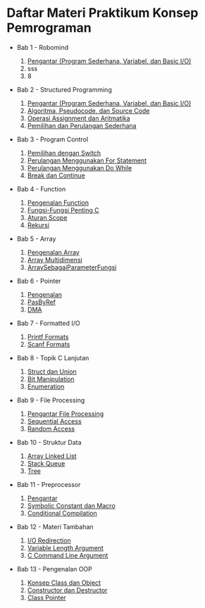 <h1>Daftar Materi Praktikum Konsep Pemrograman</h1>

- Bab 1 - Robomind
  1. [Pengantar (Program Sederhana, Variabel, dan Basic I/O)](https://github.com/Swordigo15/PraktikumKP2023/blob/main/Bab%202-StructuredProgramming/1-PengantarProgramSederhanaVariabel.md)
  2. sss
  3. 8
     
- Bab 2 - Structured Programming
  1. [Pengantar (Program Sederhana, Variabel, dan Basic I/O)](https://github.com/Swordigo15/PraktikumKP2023/blob/main/Bab%202-StructuredProgramming/1-PengantarProgramSederhanaVariabel.md)
  2. [Algoritma, Pseudocode, dan Source Code](https://github.com/Swordigo15/PraktikumKP2023/blob/main/Bab%202-StructuredProgramming/2-AlgoritmaPseudocodeSourcecode.md)
  3. [Operasi Assignment dan Aritmatika](https://github.com/Swordigo15/PraktikumKP2023/blob/main/Bab%202-StructuredProgramming/3-OperasiAssignmentdanAritmatika.md)
  4. [Pemilihan dan Perulangan Sederhana](https://github.com/Swordigo15/PraktikumKP2023/blob/main/Bab%202-StructuredProgramming/4-PemilihandanPerulanganSederhana.md)

- Bab 3 - Program Control
  1. [Pemilihan dengan Switch](https://github.com/Swordigo15/PraktikumKP2023/blob/main/Bab%203-ProgramControl/1-PemilihanDenganSwitch.md)
  2. [Perulangan Menggunakan For Statement](https://github.com/Swordigo15/PraktikumKP2023/blob/main/Bab%203-ProgramControl/2-PerulanganMenggunakanFor.md)
  3. [Perulangan Menggunakan Do While](https://github.com/Swordigo15/PraktikumKP2023/blob/main/Bab%203-ProgramControl/3-PerulanganMenggunakanDoWhile.md)
  4. [Break dan Continue](https://github.com/Swordigo15/PraktikumKP2023/blob/main/Bab%203-ProgramControl/4-BreakAndContinue.md)

- Bab 4 - Function
  1. [Pengenalan Function](https://github.com/Swordigo15/PraktikumKP2023/blob/main/Bab%204-CFunction/1-PengenalanFunction.md)
  2. [Fungsi-Fungsi Penting C](https://github.com/Swordigo15/PraktikumKP2023/blob/main/Bab%204-CFunction/2-FungsiLibraryC.md)
  3. [Aturan Scope](https://github.com/Swordigo15/PraktikumKP2023/blob/main/Bab%204-CFunction/3-Scope.md)
  4. [Rekursi](https://github.com/Swordigo15/PraktikumKP2023/blob/main/Bab%204-CFunction/4-Rekursi.md)

- Bab 5 - Array
  1. [Pengenalan Array](https://github.com/Swordigo15/PraktikumKP2023/blob/main/Bab%205-Array/1-PengenalanArray.md)
  2. [Array Multidimensi](https://github.com/Swordigo15/PraktikumKP2023/blob/main/Bab%205-Array/2-ArrayMultidimensi.md)
  3. [ArraySebagaiParameterFungsi](https://github.com/Swordigo15/PraktikumKP2023/blob/main/Bab%205-Array/3-ArraySebagaiParameterFungsi.md)

- Bab 6 - Pointer
  1. [Pengenalan](https://github.com/Swordigo15/PraktikumKP2023/blob/main/Bab%206-Pointer/1-Pengenalan.md)
  2. [PasByRef](https://github.com/Swordigo15/PraktikumKP2023/blob/main/Bab%206-Pointer/2-PasByRef.md)
  3. [DMA](https://github.com/Swordigo15/PraktikumKP2023/blob/main/Bab%206-Pointer/3-DMA.md)
  
- Bab 7 - Formatted I/O
  1. [Printf Formats](https://github.com/Swordigo15/PraktikumKP2023/blob/main/Bab%207-FormattedIO/1-PrintfFormats.md)
  2. [Scanf Formats](https://github.com/Swordigo15/PraktikumKP2023/blob/main/Bab%207-FormattedIO/2-ScanfFormats.md)

- Bab 8 - Topik C Lanjutan
    1. [Struct dan Union](https://github.com/Swordigo15/PraktikumKP2023/blob/main/Bab%208-TopikCLanjutan/1-StructUnion.md)
    2. [Bit Manipulation](https://github.com/Swordigo15/PraktikumKP2023/blob/main/Bab%208-TopikCLanjutan/2-BitManipulation.md)
    3. [Enumeration](https://github.com/Swordigo15/PraktikumKP2023/blob/main/Bab%208-TopikCLanjutan/3-Enum.md)

- Bab 9 - File Processing
    1. [Pengantar File Processing](https://github.com/Swordigo15/PraktikumKP2023/blob/main/Bab%209-FileProcessing/1-Pengantar.md)
    2. [Sequential Access](https://github.com/Swordigo15/PraktikumKP2023/blob/main/Bab%209-FileProcessing/2-SequentialAccess.md)
    3. [Random Access](https://github.com/Swordigo15/PraktikumKP2023/blob/main/Bab%209-FileProcessing/3-RandomAccess.md)

- Bab 10 - Struktur Data
    1. [Array Linked List](10-Preprocessor/1-ArrayLinkedList.md)
    2. [Stack Queue](Bab10-Preprocessor/2-StackQueue.md)
    3. [Tree](Bab10-Preprocessor/3-Tree.md)

- Bab 11 - Preprocessor
    1. [Pengantar](11-Preprocessor/1-Pengantar.md)
    2. [Symbolic Constant dan Macro](Bab11-Preprocessor/2-SymbolicConstantDanMacro.md)
    3. [Conditional Compilation](Bab11-Preprocessor/3-ConditionalCompilation.md)

- Bab 12 - Materi Tambahan
    1. [I/O Redirection](Bab12-MateriTambahan/1-RedirectingInputOutput.md)
    2. [Variable Length Argument](Bab12-MateriTambahan/2-VariableLengthArg.md)
    3. [C Command Line Argument](Bab12-MateriTambahan/3-CCommandLineArg.md)

- Bab 13 - Pengenalan OOP
    1. [Konsep Class dan Object](Bab13-PengenalanOOP/1-KonsepClassObject.md)
    2. [Constructor dan Destructor](Bab13-PengenalanOOP/2-ConstructorDanDestructor.md)
    3. [Class Pointer](Bab13-PengenalanOOP/3-ClassPointer.md)
